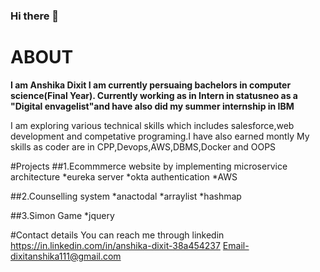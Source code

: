 ### Hi there 👋

<!--
**dixitanshik/dixitanshik** is a ✨ _special_ ✨ repository because its `README.md` (this file) appears on your GitHub profile.-->
# ABOUT
**I am Anshika Dixit I am currently persuaing bachelors in computer science(Final Year). Currently working as in Intern in statusneo as a "Digital envagelist"and have also did my summer internship in IBM**


I am exploring various technical skills which includes salesforce,web development and competative programing.I have also earned montly 
My skills as coder are in CPP,Devops,AWS,DBMS,Docker and OOPS 


#Projects 
##1.Ecommmerce website by implementing microservice architecture
*eureka server
*okta authentication
*AWS


##2.Counselling system
*anactodal 
*arraylist
*hashmap


##3.Simon Game 
*jquery


#Contact details
You can reach me through linkedin  https://in.linkedin.com/in/anshika-dixit-38a454237
Email-dixitanshika111@gmail.com



